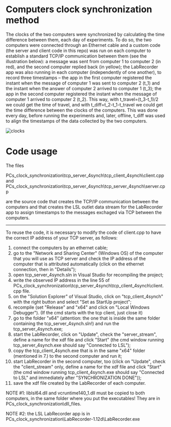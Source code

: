 # Computers clock synchronization method

The clocks of the two computers were synchronized by calculating the time difference between them, each day of experiments. To do so, the two computers were connected through an Ethernet cable and a custom code (the server and client code in this repo) was run on each computer to establish a standard TCP/IP communication between them (see the illustration below): a message was sent from computer 1 to computer 2 (in red), and the second computer replied back (in yellow); the LabRecorder app was also running in each computer (independently of one another), to record three timestamps – the app in the first computer registered the instant when the message of computer 1 was sent to computer 2 (t_1) and the instant when the answer of computer 2 arrived to computer 1 (t_3); the app in the second computer registered the instant when the message of computer 1 arrived to computer 2 (t_2). This way, with t_travel=(t_3-t_1)/2 we could get the time of travel, and with t_diff=t_2-t_1-t_travel we could get the time difference between the clocks of the computers. This was done every day, before running the experiments and, later, offline, t_diff  was used to align the timestamps of the data collected by the two computers.

![clocks](https://user-images.githubusercontent.com/65245040/131116579-00829a63-99cd-4492-bcf0-b01d07a00cf2.jpg)




# Code usage

The files 

PCs_clock_synchronization\tcp_server_4synch\tcp_client_4synch\client.cpp and PCs_clock_synchronization\tcp_server_4synch\tcp_server_4synch\server.cpp

are the source code that creates the TCP/IP communication between the computers and that creates the LSL outlet data stream for the LabRecorder app to assign timestamps to the messages exchaged via TCP between the computers.


------------------------------------------------------------------------------------

To reuse the code, it is necessary to modify the code of client.cpp to have the correct IP address of your TCP server, as follows:

1. connect the computers by an ethernet cable;
2. go to the "Network and Sharing Center" (Windows OS) of the computer that you will use as TCP server and check the IP address of the computer that is attributed automatically (click on the ethernet connection, then in "Details");
3. open tcp_server_4synch.sln in Visual Studio for recompiling the project;
4. write the observed IP address in the line 55 of PCs_clock_synchronization\tcp_server_4synch\tcp_client_4synch\client.cpp file. 
5. on the "Solution Explorer" of Visual Studio, click on "tcp_client_4synch" with the right button and select "Set as StartUp project";
6. recompile (set "Release" and "x64" and click on "Local Windows Debugger"). (If the cmd starts with the tcp client, just close it)
7. go to the folder "x64" (attention: the one that is inside the same folder containing the tcp_server_4synch.sln!) and run the tcp_server_4synch.exe;
8. start the LabRecorder, click on "Update", check the "server_stream", define a name for the xdf file and click "Start" (the cmd window running tcp_server_4synch.exe should say "Connected to LSL");
9. copy the tcp_client_4synch.exe that is in the same "x64" folder (mentioned in 7.) to the second computer and run it;
10. start LabRecorder in the second computer, too (click on "Update", check the "client_stream" only, define a name for the xdf file and click "Start" (the cmd window running tcp_client_4synch.exe should say "Connected to LSL" and immediately after "SYNCHRONIZATION DONE"));
11. save the xdf file created by the LabRecorder of each computer.

NOTE #1: liblsl64.dll and vcruntime140_1.dll must be copied to both computers, in the same folder where you put the executables! They are in PCs_clock_synchronization\dll_files.

NOTE #2: the LSL LabRecorder app is in PCs_clock_synchronization\LabRecorder-1.12d\LabRecorder.exe

